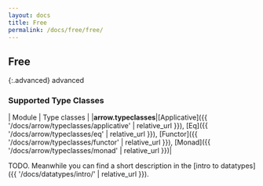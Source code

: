```yaml
---
layout: docs
title: Free
permalink: /docs/free/free/
---
```


## Free

{:.advanced}
advanced

### Supported Type Classes

| Module | Type classes |
|__arrow.typeclasses__|[Applicative]({{ '/docs/arrow/typeclasses/applicative' | relative_url }}), [Eq]({{ '/docs/arrow/typeclasses/eq' | relative_url }}), [Functor]({{ '/docs/arrow/typeclasses/functor' | relative_url }}), [Monad]({{ '/docs/arrow/typeclasses/monad' | relative_url }})|

TODO. Meanwhile you can find a short description in the [intro to datatypes]({{ '/docs/datatypes/intro/' | relative_url }}).
